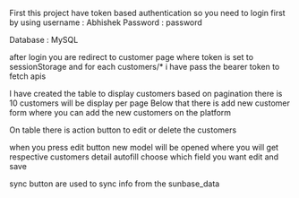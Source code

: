 First this project have token based authentication so you need to login first by using
username : Abhishek
Password : password

Database : MySQL

after login you are redirect to customer page where token is set to sessionStorage and for each customers/* i have pass the bearer token to fetch apis

I have created the table to display customers based on pagination there is 10 customers will be display per page
 Below that there is add new customer form where you can add the new customers on the platform

 On table there is action button to edit or delete the customers

 when you press edit button new model will be opened where you will get respective customers detail autofill choose which field you want edit and save

 sync button are used to sync info from the sunbase_data

